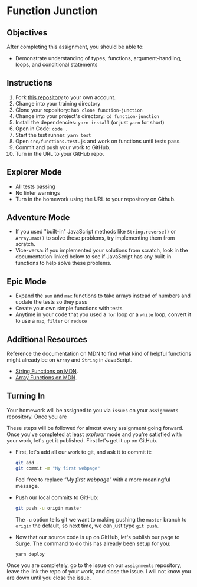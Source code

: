 # Function Junction

## Objectives

After completing this assignment, you should be able to:

* Demonstrate understanding of types, functions, argument-handling, loops, and conditional statements

## Instructions

1. Fork [this repository](https://github.com/mdewey/function-junction) to your own account.
2. Change into your training directory
3. Clone your repository: `hub clone function-junction`
4. Change into your project's directory: `cd function-junction`
5. Install the dependencies: `yarn install` (or just `yarn` for short)
6. Open in Code: `code .`
7. Start the test runner: `yarn test`
7. Open `src/functions.test.js` and work on functions until tests pass.
8. Commit and push your work to GitHub.
9. Turn in the URL to your GitHub repo.

## Explorer Mode

- All tests passing
- No linter warnings
- Turn in the homework using the URL to your repository on Github.

## Adventure Mode

- If you used "built-in" JavaScript methods like `String.reverse()` or `Array.max()` to solve these problems, try implementing them from scratch.
- Vice-versa: if you implemented your solutions from scratch, look in the documentation linked below to see if JavaScript has any built-in functions to help solve these problems.

## Epic Mode

- Expand the `sum` and `max` functions to take arrays instead of numbers and update the tests so they pass
- Create your own simple functions with tests
- Anytime in your code that you used a `for` loop or a `while` loop, convert it to use a `map`, `filter` or `reduce`

## Additional Resources

Reference the documentation on MDN to find what kind of helpful functions might already be on `Array` and `String` in JavaScript.

- [String Functions on MDN](https://developer.mozilla.org/en-US/docs/Web/JavaScript/Reference/Global_Objects/String).
- [Array Functions on MDN](https://developer.mozilla.org/en-US/docs/Web/JavaScript/Reference/Global_Objects/Array).

## Turning In

Your homework will be assigned to you via `issues` on your `assignments` repository. Once you are

These steps will be followed for almost every assignment going forward. Once you've completed at least _explorer_ mode and you're satisfied with your work, let's get it published. First let's get it up on GitHub.

- First, let's add all our work to git, and ask it to commit it:

  ```sh
  git add .
  git commit -m "My first webpage"
  ```

  Feel free to replace _"My first webpage"_ with a more meaningful message.

- Push our local commits to GitHub:

  ```sh
  git push -u origin master
  ```

  The `-u` option tells git we want to making pushing the `master` branch to `origin` the default, so next time, we can just type `git push`.

- Now that our source code is up on GitHub, let's publish our page to [Surge](https://surge.sh). The command to do this has already been setup for you:

  ```sh
  yarn deploy
  ```

Once you are completely, go to the issue on our `assignments` repository, leave the link the repo of your work, and close the issue. I will not know you are down until you close the issue. 



